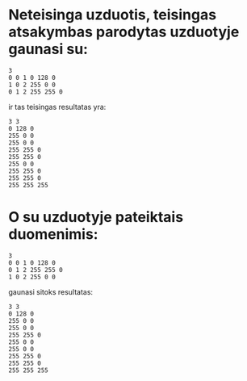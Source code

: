 # Neteisinga uzduotis, teisingas atsakymbas parodytas uzduotyje gaunasi su:

    3
    0 0 1 0 128 0
    1 0 2 255 0 0
    0 1 2 255 255 0

ir tas teisingas resultatas yra:

    3 3
    0 128 0
    255 0 0
    255 0 0
    255 255 0
    255 255 0
    255 0 0
    255 255 0
    255 255 0
    255 255 255

# O su uzduotyje pateiktais duomenimis:

    3
    0 0 1 0 128 0
    0 1 2 255 255 0
    1 0 2 255 0 0

gaunasi sitoks resultatas:

    3 3
    0 128 0
    255 0 0
    255 0 0
    255 255 0
    255 0 0
    255 0 0
    255 255 0
    255 255 0
    255 255 255
